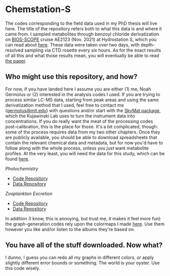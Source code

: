 # Chemstation-S
The codes corresponding to the field data used in my PhD thesis will live here. 
The title of the repository refers both to what this data is and where it came from. I sampled metabolites through benzoyl chloride derivatization on [BIOS-SCOPE](https://scope.bios.asu.edu/) cruise AE2123 (Nov. 2021) at Hydrostation S, which you can read about [here](https://bios.asu.edu/research/projects/hydrostation-s/). These data were taken over two days, with depth-resolved sampling via CTD rosette every six hours. As for the exact results of all this and what those results mean, you will eventually be able to read [the paper](https://endless.horse). 

## Who might use this repository, and how?
For now, if you have landed here I assume you are either (1) me, Noah Germolus or (2) interested in the analysis codes I used. If you are trying to process similar LC-MS data, starting from peak areas and using the same derivatization method that I used, feel free to contact me (germolus@mit.edu) with questions and/or start with the [SkyMat package](https://github.com/KujawinskiLaboratory/SkyMat), which the Kujawinski Lab uses to turn the instrument data into concentrations. If you do really want the meat of the processing codes post-calibration, this is the place for those. It's a bit complicated, though: some of the process requires data from my two other chapters. Once they are publicly available, you should be able to download spreadsheets that contain the relevant chemical data and metadata, but for now you'd have to follow along with the whole process, unless you *just* want metabolite profiles.
At the very least, you will need the data for this study, which can be found [here](https://www.windows93.net/).

*Photochemistry*
* [Code Repository](https://github.com/germo006/metabolitephotochem)
* [Data Repository](https://www.ebi.ac.uk/metabolights/editor/study/MTBLS7513/descriptors)

*Zooplankton Excretion*
* [Code Repository](https://github.com/germo006/zoopee)
* [Data Repository](https://www.ebi.ac.uk/metabolights/editor/study/MTBLS9061/descriptors)

In addition (I know, this is annoying, but trust me, it makes it feel more fun) the graph-generation codes rely upon the colormaps I made [here](https://github.com/germo006/NoahMaps). Use them however you like and/or listen to the albums they're based on. 

## You have all of the stuff downloaded. Now what?
I dunno, I guess you can redo all my graphs in different colors, or apply slightly different error bounds or something. The world is your oyster. Use this code wisely. 
